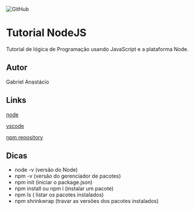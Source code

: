 ![GitHub](https://img.shields.io/github/license/gabpereiraa/node?style=flat-square)
# Tutorial NodeJS
Tutorial de lógica de Programação usando JavaScript e a plataforma Node.
## Autor
Gabriel Anastácio
## Links
[node](https://nodejs.org/en/)

[vscode](https://code.visualstudio.com/)

[npm repository](https://www.npmjs.com/)
## Dicas
- node -v (versão do Node)
- npm -v (versão do gerenciador de pacotes)
- npm init (iniciar o package.json)
- npm install ou npm i (instalar um pacote)
- npm ls ( listar os pacotes instalados)
- npm shrinkwrap (travar as versões dos pacotes instalados)
